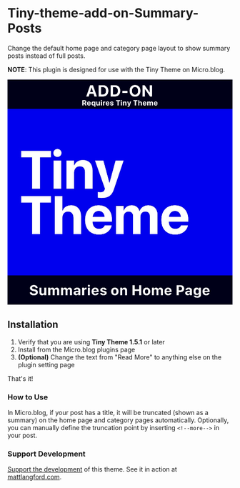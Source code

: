# Tiny-theme-add-on-Summary-Posts
Change the default home page and category page layout to show summary posts instead of full posts.

**NOTE**: This plugin is designed for use with the Tiny Theme on Micro.blog.

![Tiny Theme Summary Posts](https://github.com/MattSLangford/Tiny-theme-add-on-Summary-Posts/blob/main/screenshot.jpg?raw=true)

## Installation

1. Verify that you are using **Tiny Theme 1.5.1** or later
2. Install from the Micro.blog plugins page
3. **(Optional)** Change the text from "Read More" to anything else on the plugin setting page

That's it!

### How to Use

In Micro.blog, if your post has a title, it will be truncated (shown as a summary) on the home page and category pages automatically. Optionally, you can manually define the truncation point by inserting `<!--more-->` in your post.

### Support Development

[Support the development](https://paypal.me/mattslangford) of this theme. See it in action at [mattlangford.com](https://www.mattlangford.com).
